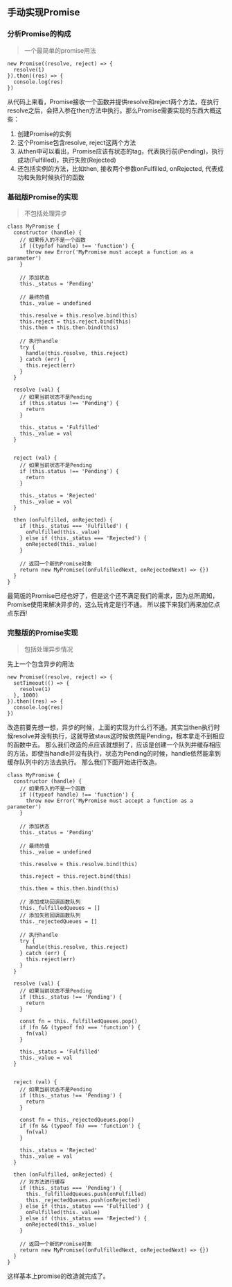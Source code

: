 ## 手动实现Promise

### 分析Promise的构成
> 一个最简单的promise用法

```
new Promise((resolve, reject) => {
  resolve(1)
}).then((res) => {
  console.log(res)
})
```

从代码上来看，Promise接收一个函数并提供resolve和reject两个方法，在执行resolve之后，会把入参在then方法中执行。那么Promise需要实现的东西大概这些：
1. 创建Promise的实例
2. 这个Promise包含resolve, reject这两个方法
3. 从then中可以看出，Promise应该有状态的tag，代表执行前(Pending)，执行成功(Fulfilled)，执行失败(Rejected)
4. 还包括实例的方法，比如then, 接收两个参数onFulfilled, onRejected, 代表成功和失败时候执行的函数

### 基础版Promise的实现
> 不包括处理异步

```
class MyPromise {
  constructor (handle) {
    // 如果传入的不是一个函数
    if ((typfof handle) !== 'function') {
      throw new Error('MyPromise must accept a function as a parameter')
    }

    // 添加状态
    this._status = 'Pending'

    // 最终的值
    this._value = undefined

    this.resolve = this.resolve.bind(this)
    this.reject = this.reject.bind(this)
    this.then = this.then.bind(this)

    // 执行handle
    try {
      handle(this.resolve, this.reject)
    } catch (err) {
      this.reject(err)
    }
  }

  resolve (val) {
    // 如果当前状态不是Pending
    if (this.status !== 'Pending') {
      return
    }

    this._status = 'Fulfilled'
    this._value = val
  }
  

  reject (val) {
    // 如果当前状态不是Pending
    if (this.status !== 'Pending') {
      return
    }

    this._status = 'Rejected'
    this._value = val
  }

  then (onFulfilled, onRejected) {
    if (this._status === 'Fulfilled') {
      onFulfilled(this._value)
    } else if (this._status === 'Rejected') {
      onRejected(this._value)
    }

    // 返回一个新的Promise对象
    return new MyPromise((onFulfilledNext, onRejectedNext) => {})
  }
}
```

最简版的Promise已经也好了，但是这个还不满足我们的需求，因为总所周知，Promise使用来解决异步的，这么玩肯定是行不通。
所以接下来我们再来加亿点点东西!

### 完整版的Promise实现
> 包括处理异步情况

先上一个包含异步的用法
```
new Promise((resolve, reject) => {
  setTimeout(() => {
    resolve(1)
  }, 1000)
}).then((res) => {
  console.log(res)
})
```

改造前要先想一想，异步的时候，上面的实现为什么行不通。其实当then执行时候resolve并没有执行，这就导致staus这时候依然是Pending，根本拿走不到相应的函数中去。
那么我们改造的点应该就想到了，应该是创建一个队列并缓存相应的方法，即使当handle并没有执行，状态为Pending的时候，handle依然能拿到缓存队列中的方法去执行。
那么我们下面开始进行改造。

```
class MyPromise {
  constructor (handle) {
    // 如果传入的不是一个函数
    if ((typeof handle) !== 'function') {
      throw new Error('MyPromise must accept a function as a parameter')
    }

    // 添加状态
    this._status = 'Pending'

    // 最终的值
    this._value = undefined

    this.resolve = this.resolve.bind(this)

    this.reject = this.reject.bind(this)

    this.then = this.then.bind(this)

    // 添加成功回调函数队列
    this._fulfilledQueues = []
    // 添加失败回调函数队列
    this._rejectedQueues = []

    // 执行handle
    try {
      handle(this.resolve, this.reject)
    } catch (err) {
      this.reject(err)
    }
  }

  resolve (val) {
    // 如果当前状态不是Pending
    if (this._status !== 'Pending') {
      return
    }

    const fn = this._fulfilledQueues.pop()
    if (fn && (typeof fn) === 'function') {
      fn(val)
    }

    this._status = 'Fulfilled'
    this._value = val
  }
  

  reject (val) {
    // 如果当前状态不是Pending
    if (this._status !== 'Pending') {
      return
    }

    const fn = this._rejectedQueues.pop()
    if (fn && (typeof fn) === 'function') {
      fn(val)
    }

    this._status = 'Rejected'
    this._value = val
  }

  then (onFulfilled, onRejected) {
    // 对方法进行缓存
    if (this._status === 'Pending') {
      this._fulfilledQueues.push(onFulfilled)
      this._rejectedQueues.push(onRejected)
    } else if (this._status === 'Fulfilled') {
      onFulfilled(this._value)
    } else if (this._status === 'Rejected') {
      onRejected(this._value)
    }

    // 返回一个新的Promise对象
    return new MyPromise((onFulfilledNext, onRejectedNext) => {})
  }
}
```

这样基本上promise的改造就完成了。